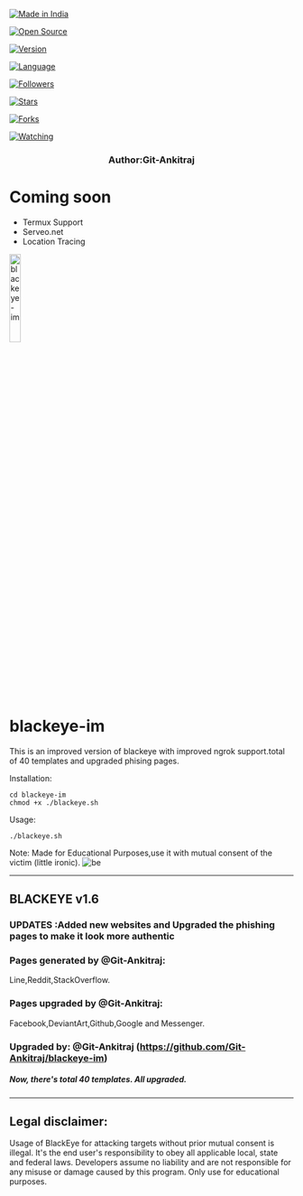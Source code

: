<p align="left">

<a href="#"><img title="Made in India" src="https://img.shields.io/badge/MADE%20IN-INDIA-orange?colorA=%23ff9933&colorB=%23017e40&style=for-the-badge"></a>

</p>


<a href="#"><img title="Open Source" src="https://img.shields.io/badge/Open%20Source-%E2%9D%A4-green?style=for-the-badge"></a>

</p>

<p align="center">

<a href="#"><img title="Version" src="https://img.shields.io/badge/Version-1.6-green.svg?style=flat-square"></a>

<a href="#"><img title="Language" src="https://badges.frapsoft.com/bash/v1/bash.png?v=103"></a>

<a href="https://github.com/htr-tech/followers"><img title="Followers" src="https://img.shields.io/github/followers/Git-Ankitraj?color=blue&style=flat-square"></a>

<a href="https://github.com/Git-Ankitraj/blackeye-im/stargazers/"><img title="Stars" src="https://img.shields.io/github/stars/htr-tech/nexphisher?color=red&style=flat-square"></a>

<a href="https://github.com/htr-tech/nexphisher/network/members"><img title="Forks" src="https://img.shields.io/github/forks/Git-Ankitraj/blackeye-im?color=red&style=flat-square"></a>

<a href="https://github.com/Git-Ankitraj/blackeye-im/watchers"><img title="Watching" src="https://img.shields.io/github/watchers/Git-Ankitraj/blackeye-im?label=Watchers&color=blue&style=flat-square"></a>

</p>







<p align="center">
 <center> <h3> Author:Git-Ankitraj</h3> </center>






# Coming soon
<ul type='disc'> <li>Termux Support
<li>Serveo.net <li> Location Tracing
</ul>

 <a href="#"><img title="blackeye-im" width= "20%" src="https://i.imgur.com/5N5Kdjw.png"></a>
 
# blackeye-im
This is an improved version of blackeye with improved ngrok support.total of 40 templates and upgraded phising pages.

Installation:

```
cd blackeye-im
chmod +x ./blackeye.sh
```
Usage:

```./blackeye.sh```

Note: Made for Educational Purposes,use it with mutual consent of the victim (little ironic).
![be](https://github.com/Git-Ankitraj/blackeye-im/blob/master/Screenshot%20from%202020-08-08%2014-25-39.png)

 

-----------------------------------------------------------------------------------------------------------------------------

## BLACKEYE v1.6

### UPDATES :Added new websites and Upgraded the phishing pages to make it look more authentic
### Pages generated by @Git-Ankitraj:
Line,Reddit,StackOverflow.
### Pages upgraded by @Git-Ankitraj:
Facebook,DeviantArt,Github,Google and Messenger.
### Upgraded by: @Git-Ankitraj (https://github.com/Git-Ankitraj/blackeye-im)

##### Now, there's total 40 templates. All upgraded. 

-----------------------------------------------------------------------------------------------------------------------------


## Legal disclaimer:

Usage of BlackEye for attacking targets without prior mutual consent is illegal. It's the end user's responsibility to obey all applicable local, state and federal laws. Developers assume no liability and are not responsible for any misuse or damage caused by this program. Only use for educational purposes.



